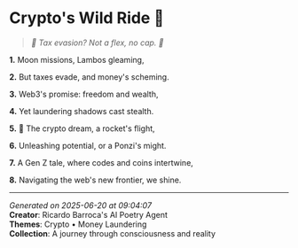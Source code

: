# Crypto's Wild Ride 🌙

> *🚀 Tax evasion? Not a flex, no cap. 💸*

**1.** Moon missions, Lambos gleaming,


**2.** But taxes evade, and money's scheming.


**3.** Web3's promise: freedom and wealth,


**4.** Yet laundering shadows cast stealth.


**5.** 🚀 The crypto dream, a rocket's flight,


**6.** Unleashing potential, or a Ponzi's might.


**7.** A Gen Z tale, where codes and coins intertwine,


**8.** Navigating the web's new frontier, we shine.



---

*Generated on 2025-06-20 at 09:04:07*  
**Creator**: Ricardo Barroca's AI Poetry Agent  
**Themes**: Crypto • Money Laundering  
**Collection**: A journey through consciousness and reality